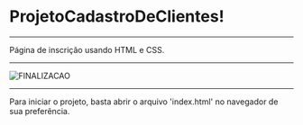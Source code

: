 # ProjetoCadastroDeClientes!
_______________________________________________________________________________________________________

Página de inscrição usando HTML e CSS.

_______________________________________________________________________________________________________


![FINALIZACAO](https://user-images.githubusercontent.com/91540586/192406903-82bccbe9-281d-4e16-a20d-9c07b8cc863d.png)

_______________________________________________________________________________________________________

Para iniciar o projeto, basta abrir o arquivo 'index.html' no navegador de sua preferência.
